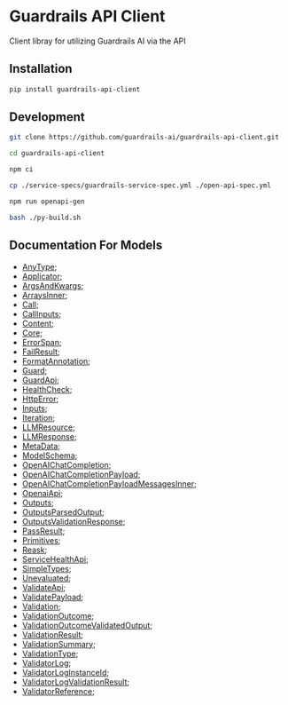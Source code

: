 # Guardrails API Client

Client libray for utilizing Guardrails AI via the API

## Installation
```sh
pip install guardrails-api-client
```

## Development
```sh
git clone https://github.com/guardrails-ai/guardrails-api-client.git

cd guardrails-api-client

npm ci

cp ./service-specs/guardrails-service-spec.yml ./open-api-spec.yml

npm run openapi-gen

bash ./py-build.sh
```

## Documentation For Models

 - [AnyType](https://github.com/guardrails-ai/guardrails-api-client/tree/main/resources/py/docs/AnyType.md);
 - [Applicator](https://github.com/guardrails-ai/guardrails-api-client/tree/main/resources/py/docs/Applicator.md);
 - [ArgsAndKwargs](https://github.com/guardrails-ai/guardrails-api-client/tree/main/resources/py/docs/ArgsAndKwargs.md);
 - [ArraysInner](https://github.com/guardrails-ai/guardrails-api-client/tree/main/resources/py/docs/ArraysInner.md);
 - [Call](https://github.com/guardrails-ai/guardrails-api-client/tree/main/resources/py/docs/Call.md);
 - [CallInputs](https://github.com/guardrails-ai/guardrails-api-client/tree/main/resources/py/docs/CallInputs.md);
 - [Content](https://github.com/guardrails-ai/guardrails-api-client/tree/main/resources/py/docs/Content.md);
 - [Core](https://github.com/guardrails-ai/guardrails-api-client/tree/main/resources/py/docs/Core.md);
 - [ErrorSpan](https://github.com/guardrails-ai/guardrails-api-client/tree/main/resources/py/docs/ErrorSpan.md);
 - [FailResult](https://github.com/guardrails-ai/guardrails-api-client/tree/main/resources/py/docs/FailResult.md);
 - [FormatAnnotation](https://github.com/guardrails-ai/guardrails-api-client/tree/main/resources/py/docs/FormatAnnotation.md);
 - [Guard](https://github.com/guardrails-ai/guardrails-api-client/tree/main/resources/py/docs/Guard.md);
 - [GuardApi](https://github.com/guardrails-ai/guardrails-api-client/tree/main/resources/py/docs/GuardApi.md);
 - [HealthCheck](https://github.com/guardrails-ai/guardrails-api-client/tree/main/resources/py/docs/HealthCheck.md);
 - [HttpError](https://github.com/guardrails-ai/guardrails-api-client/tree/main/resources/py/docs/HttpError.md);
 - [Inputs](https://github.com/guardrails-ai/guardrails-api-client/tree/main/resources/py/docs/Inputs.md);
 - [Iteration](https://github.com/guardrails-ai/guardrails-api-client/tree/main/resources/py/docs/Iteration.md);
 - [LLMResource](https://github.com/guardrails-ai/guardrails-api-client/tree/main/resources/py/docs/LLMResource.md);
 - [LLMResponse](https://github.com/guardrails-ai/guardrails-api-client/tree/main/resources/py/docs/LLMResponse.md);
 - [MetaData](https://github.com/guardrails-ai/guardrails-api-client/tree/main/resources/py/docs/MetaData.md);
 - [ModelSchema](https://github.com/guardrails-ai/guardrails-api-client/tree/main/resources/py/docs/ModelSchema.md);
 - [OpenAIChatCompletion](https://github.com/guardrails-ai/guardrails-api-client/tree/main/resources/py/docs/OpenAIChatCompletion.md);
 - [OpenAIChatCompletionPayload](https://github.com/guardrails-ai/guardrails-api-client/tree/main/resources/py/docs/OpenAIChatCompletionPayload.md);
 - [OpenAIChatCompletionPayloadMessagesInner](https://github.com/guardrails-ai/guardrails-api-client/tree/main/resources/py/docs/OpenAIChatCompletionPayloadMessagesInner.md);
 - [OpenaiApi](https://github.com/guardrails-ai/guardrails-api-client/tree/main/resources/py/docs/OpenaiApi.md);
 - [Outputs](https://github.com/guardrails-ai/guardrails-api-client/tree/main/resources/py/docs/Outputs.md);
 - [OutputsParsedOutput](https://github.com/guardrails-ai/guardrails-api-client/tree/main/resources/py/docs/OutputsParsedOutput.md);
 - [OutputsValidationResponse](https://github.com/guardrails-ai/guardrails-api-client/tree/main/resources/py/docs/OutputsValidationResponse.md);
 - [PassResult](https://github.com/guardrails-ai/guardrails-api-client/tree/main/resources/py/docs/PassResult.md);
 - [Primitives](https://github.com/guardrails-ai/guardrails-api-client/tree/main/resources/py/docs/Primitives.md);
 - [Reask](https://github.com/guardrails-ai/guardrails-api-client/tree/main/resources/py/docs/Reask.md);
 - [ServiceHealthApi](https://github.com/guardrails-ai/guardrails-api-client/tree/main/resources/py/docs/ServiceHealthApi.md);
 - [SimpleTypes](https://github.com/guardrails-ai/guardrails-api-client/tree/main/resources/py/docs/SimpleTypes.md);
 - [Unevaluated](https://github.com/guardrails-ai/guardrails-api-client/tree/main/resources/py/docs/Unevaluated.md);
 - [ValidateApi](https://github.com/guardrails-ai/guardrails-api-client/tree/main/resources/py/docs/ValidateApi.md);
 - [ValidatePayload](https://github.com/guardrails-ai/guardrails-api-client/tree/main/resources/py/docs/ValidatePayload.md);
 - [Validation](https://github.com/guardrails-ai/guardrails-api-client/tree/main/resources/py/docs/Validation.md);
 - [ValidationOutcome](https://github.com/guardrails-ai/guardrails-api-client/tree/main/resources/py/docs/ValidationOutcome.md);
 - [ValidationOutcomeValidatedOutput](https://github.com/guardrails-ai/guardrails-api-client/tree/main/resources/py/docs/ValidationOutcomeValidatedOutput.md);
 - [ValidationResult](https://github.com/guardrails-ai/guardrails-api-client/tree/main/resources/py/docs/ValidationResult.md);
 - [ValidationSummary](https://github.com/guardrails-ai/guardrails-api-client/tree/main/resources/py/docs/ValidationSummary.md);
 - [ValidationType](https://github.com/guardrails-ai/guardrails-api-client/tree/main/resources/py/docs/ValidationType.md);
 - [ValidatorLog](https://github.com/guardrails-ai/guardrails-api-client/tree/main/resources/py/docs/ValidatorLog.md);
 - [ValidatorLogInstanceId](https://github.com/guardrails-ai/guardrails-api-client/tree/main/resources/py/docs/ValidatorLogInstanceId.md);
 - [ValidatorLogValidationResult](https://github.com/guardrails-ai/guardrails-api-client/tree/main/resources/py/docs/ValidatorLogValidationResult.md);
 - [ValidatorReference](https://github.com/guardrails-ai/guardrails-api-client/tree/main/resources/py/docs/ValidatorReference.md);
  